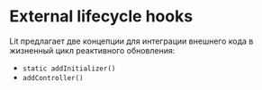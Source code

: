 # External lifecycle hooks

Lit предлагает две концепции для интеграции внешнего кода в жизненный цикл реактивного обновления:
* `static addInitializer()`
* `addController()`
